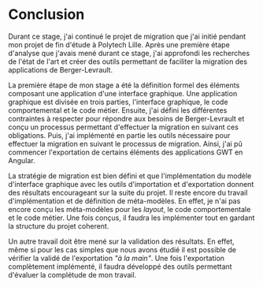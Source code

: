 # Conclusion

Durant ce stage, j'ai continué le projet de migration que j'ai initié pendant
    mon projet de fin d'étude à Polytech Lille.
Après une première étape d'analyse que j'avais mené durant ce stage,
    j'ai approfondi les recherches de l'état de l'art et créer des outils permettant de faciliter la migration des applications de Berger-Levrault.

La première étape de mon stage a été la définition formel des éléments composant une application d'une interface graphique.
Une application graphique est divisée en trois parties, l'interface graphique, le code comportemental et le code métier.
Ensuite, j'ai défini les différentes contraintes à respecter pour répondre aux besoins de Berger-Levrault
    et conçu un processus permettant d'effectuer la migration en suivant ces obligations.
Puis, j'ai implémenté en partie les outils nécessaire pour effectuer la migration
    en suivant le processus de migration.
Ainsi, j'ai pû commencer l'exportation de certains éléments des applications GWT en Angular.

La stratégie de migration est bien défini et que l'implémentation du modèle d'interface graphique avec les outils d'importation et d'exportation donnent des résultats encourageant sur la suite du projet.
Il reste encore du travail d'implémentation et de définition de méta-modèles.
En effet, je n'ai pas encore conçu les méta-modèles pour les _layout_, le code comportementale et le code métier.
Une fois conçus, il faudra les implémenter tout en gardant la structure du projet coherent.

Un autre travail doit être mené sur la validation des résultats.
En effet, même si pour les cas simples que nous avons étudié il est possible de vérifier
    la validé de l'exportation _"à la main"_.
Une fois l'exportation complètement implémenté, il faudra développé des outils permettant d'évaluer la complétude de mon travail.